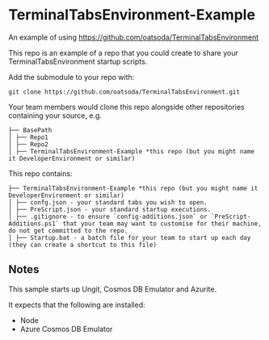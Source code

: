 # TerminalTabsEnvironment-Example

An example of using https://github.com/oatsoda/TerminalTabsEnvironment

This repo is an example of a repo that you could create to share your TerminalTabsEnvironment startup scripts.

Add the submodule to your repo with:

```
git clone https://github.com/oatsoda/TerminalTabsEnvironment.git
```

Your team members would clone this repo alongside other repositories containing your source, e.g.

```
├── BasePath
│ ├── Repo1
│ ├── Repo2
│ ├── TerminalTabsEnvironment-Example *this repo (but you might name it DeveloperEnvironment or similar)
```

This repo contains:

```
├── TerminalTabsEnvironment-Example *this repo (but you might name it DeveloperEnvironment or similar)
│ ├── confg.json - your standard tabs you wish to open.
│ ├── PreScript.json - your standard startup executions.
│ ├── .gitignore - to ensure `config-additions.json` or `PreScript-Additions.ps1` that your team may want to customise for their machine, do not get committed to the repo.
│ ├── Startup.bat - a batch file for your team to start up each day (they can create a shortcut to this file)
```

## Notes

This sample starts up Ungit, Cosmos DB Emulator and Azurite.

It expects that the following are installed:

- Node
- Azure Cosmos DB Emulator

